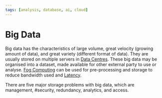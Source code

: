 ```yaml
---
tags: [analysis, database, ai, cloud]
---
```


# Big Data

Big data has the characteristics of large volume, great velocity (growing amount
of data), and great variety (different format of data). They are usually stored
on multiple servers in [Data Centres](202210012205.md). These big data may be
organised into a dataset, made available for other external party to use or
analyse. [Fog Computing](202408142317.md) can be used for pre-processing and
storage to reduce bandwidth used and [Latency](202304111955.md).

There are five major storage problems with big data, which are management,
#security, redundancy, analytics, and access.
